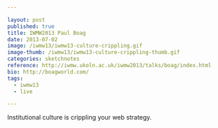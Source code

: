 ```yaml
---

layout: post
published: true
title: IWMW2013 Paul Boag
date: 2013-07-02
image: /iwmw13/iwmw13-culture-crippling.gif
image-thumb: /iwmw13/iwmw13-culture-crippling-thumb.gif
categories: sketchnotes
reference: http://iwmw.ukoln.ac.uk/iwmw2013/talks/boag/index.html
bio: http://boagworld.com/
tags:
  - iwmw13
  - live

---
```


Institutional culture is crippling your web strategy.
